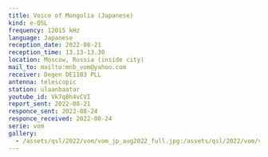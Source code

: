 ```yaml
---
title: Voice of Mongolia (Japanese)
kind: e-QSL
frequency: 12015 kHz
language: Japanese
reception_date: 2022-08-21
reception_time: 13.13-13.30
location: Moscow, Russia (inside city)
mail_to: mailto:mnb_vom@yahoo.com
receiver: Degen DE1103 PLL
antenna: telescopic
station: ulaanbaatar
youtube_id: Vk7q8h4vCVI
report_sent: 2022-08-21
responce_sent: 2022-08-24
responce_received: 2022-08-24
serie: vom
gallery:
  - /assets/qsl/2022/vom/vom_jp_aug2022_full.jpg:/assets/qsl/2022/vom/vom_jp_aug2022_small.jpg
---
```

